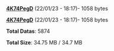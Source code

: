 [**4K74PegD**](/data/4K74PegD.txt) (22/01/23 - 18:17)- 1058 bytes

[**4K74PegD**](/data/4K74PegD.txt) (22/01/23 - 18:17)- 1058 bytes

**Total Datas**: 5874

**Total Size**: 34.75 MB / 34.7 MB